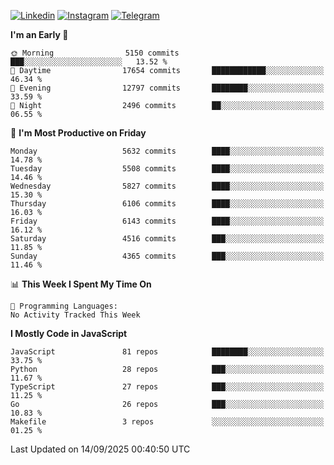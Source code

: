 [![Linkedin](https://img.shields.io/badge/-Archie-blue?style=flat-square&labelColor=gray&logo=Linkedin&logoColor=white&link=https://www.linkedin.com/in/archisdi)](https://www.linkedin.com/in/archisdi)
[![Instagram](https://img.shields.io/badge/-@archisdi-orange?style=flat-square&labelColor=gray&logo=Instagram&logoColor=white&link=https://www.instagram.com/archisdi)](https://www.instagram.com/archisdi)
[![Telegram](https://img.shields.io/badge/-aai-informational?style=flat-square&labelColor=gray&logo=telegram&logoColor=white&link=https://t.me/archisdi)](https://t.me/archisdi)

<!--START_SECTION:waka-->
**I'm an Early 🐤** 

```text
🌞 Morning                5150 commits        ███░░░░░░░░░░░░░░░░░░░░░░   13.52 % 
🌆 Daytime                17654 commits       ████████████░░░░░░░░░░░░░   46.34 % 
🌃 Evening                12797 commits       ████████░░░░░░░░░░░░░░░░░   33.59 % 
🌙 Night                  2496 commits        ██░░░░░░░░░░░░░░░░░░░░░░░   06.55 % 
```
📅 **I'm Most Productive on Friday** 

```text
Monday                   5632 commits        ████░░░░░░░░░░░░░░░░░░░░░   14.78 % 
Tuesday                  5508 commits        ████░░░░░░░░░░░░░░░░░░░░░   14.46 % 
Wednesday                5827 commits        ████░░░░░░░░░░░░░░░░░░░░░   15.30 % 
Thursday                 6106 commits        ████░░░░░░░░░░░░░░░░░░░░░   16.03 % 
Friday                   6143 commits        ████░░░░░░░░░░░░░░░░░░░░░   16.12 % 
Saturday                 4516 commits        ███░░░░░░░░░░░░░░░░░░░░░░   11.85 % 
Sunday                   4365 commits        ███░░░░░░░░░░░░░░░░░░░░░░   11.46 % 
```


📊 **This Week I Spent My Time On** 

```text
💬 Programming Languages: 
No Activity Tracked This Week
```

**I Mostly Code in JavaScript** 

```text
JavaScript               81 repos            ████████░░░░░░░░░░░░░░░░░   33.75 % 
Python                   28 repos            ███░░░░░░░░░░░░░░░░░░░░░░   11.67 % 
TypeScript               27 repos            ███░░░░░░░░░░░░░░░░░░░░░░   11.25 % 
Go                       26 repos            ███░░░░░░░░░░░░░░░░░░░░░░   10.83 % 
Makefile                 3 repos             ░░░░░░░░░░░░░░░░░░░░░░░░░   01.25 % 
```




 Last Updated on 14/09/2025 00:40:50 UTC
<!--END_SECTION:waka-->